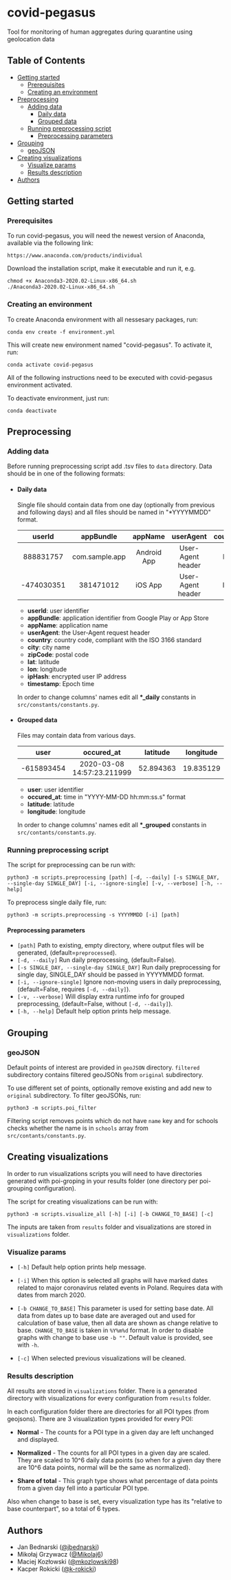 # covid-pegasus

Tool for monitoring of human aggregates during quarantine using geolocation data

## Table of Contents


* [Getting started](#getting-started)
  * [Prerequisites](#prerequisites)
  * [Creating an environment](#creating-an-environment)
* [Preprocessing](#preprocessing)
  * [Adding data](#adding-data)
    * [Daily data](#daily-data)
    * [Grouped data](#grouped-data)
  * [Running preprocessing script](#running-preprocessing-script)
    * [Preprocessing parameters](#preprocessing-parameters)
* [Grouping](#grouping)
  * [geoJSON](#geojson)
* [Creating visualizations](#creating-visualizations)
  * [Visualize params](#visualize-params)
  * [Results description](#results-description)
* [Authors](#authors)

## Getting started

### Prerequisites

To run covid-pegasus, you will need the newest version of Anaconda, available via the following link:

```
https://www.anaconda.com/products/individual
```

Download the installation script, make it executable and run it, e.g.

```
chmod +x Anaconda3-2020.02-Linux-x86_64.sh
./Anaconda3-2020.02-Linux-x86_64.sh
```

### Creating an environment

To create Anaconda environment with all nessesary packages, run:

```
conda env create -f environment.yml
```

This will create new environment named "covid-pegasus". To activate it, run:

```
conda activate covid-pegasus
```

All of the following instructions need to be executed with covid-pegasus environment activated.

To deactivate environment, just run:

```
conda deactivate
```

## Preprocessing

### Adding data

Before running preprocessing script add .tsv files to `data` directory. Data should be in one of the following formats: 

- #### Daily data

  Single file should contain data from one day (optionally from previous and following days) and all files should be named in "*YYYYMMDD" format.

  | **userId** | **appBundle** | **appName** | **userAgent** | **country** | **city** | **zipCode** | **lat** | **lon** | **ipHash** | **timestamp** |
  |   :---:    |     :---:     |    :---:    |     :---:     |    :---:    |  :---:   |    :---:    |  :---:  |  :---:  |    :---:   |      :---:    |
  | 888831757 | com.sample.app | Android App | User-Agent header | PL | Warsaw | 00-901 | 52.231586 | 21.007095 | -1893732788 | 1582594992769|
  |-474030351 | 381471012 | iOS App | User-Agent header | FR | Nantes | 44000 | 48.86131 | 2.33141 | 1572663506 | 1582594992687 |

  - **userId**: user identifier
  - **appBundle**: application identifier from Google Play or App Store
  - **appName**: application name
  - **userAgent**: the User-Agent request header
  - **country**: country code, compliant with the ISO 3166 standard
  - **city**: city name
  - **zipCode**: postal code
  - **lat**: latitude
  - **lon**: longitude
  - **ipHash**: encrypted user IP address
  - **timestamp**: Epoch time

  In order to change columns' names edit all **\*_daily** constants in `src/constants/constants.py`.

- #### Grouped data

  Files may contain data from various days.

  | **user** | **occured_at** | **latitude** | **longitude** |
  |   :---:    |     :---:     |    :---:    |     :---:     |
  | -615893454 | 2020-03-08 14:57:23.211999 | 52.894363 | 19.835129 |

  - **user**: user identifier
  - **occured_at**: time in "YYYY-MM-DD hh:mm:ss.s" format
  - **latitude**: latitude
  - **longitude**: longitude

  In order to change columns' names edit all **\*_grouped** constants in `src/contants/constants.py`.

### Running preprocessing script

The script for preprocessing can be run with:

```
python3 -m scripts.preprocessing [path] [-d, --daily] [-s SINGLE_DAY, --single-day SINGLE_DAY] [-i, --ignore-single] [-v, --verbose] [-h, --help]
```

To preprocess single daily file, run:

```
python3 -m scripts.preprocessing -s YYYYMMDD [-i] [path]
```

#### Preprocessing parameters

* `[path]` Path to existing, empty directory, where output files will be generated, (default=`preprocessed`).
* `[-d, --daily]` Run daily preprocessing, (default=False).
* `[-s SINGLE_DAY, --single-day SINGLE_DAY]` Run daily preprocessing for single day, SINGLE_DAY should be passed in YYYYMMDD format. 
* `[-i, --ignore-single]` Ignore non-moving users in daily preprocessing, (default=False, requires `[-d, --daily]`).
* `[-v, --verbose]` Will display extra runtime info for grouped preprocessing, (default=False, without `[-d, --daily]`).
* `[-h, --help]` Default help option prints help message.

## Grouping

### geoJSON

Default points of interest are provided in `geoJSON` directory. `filtered` subdirectory contains filtered geoJSONs from `original` subdirectory.

To use different set of points, optionally remove existing and add new to `original` subdirectory. To filter geoJSONs, run:

```
python3 -m scripts.poi_filter
```

Filtering script removes points which do not have `name` key and for schools checks whether the name is in `schools` array from `src/contants/constants.py`.

## Creating visualizations

In order to run visualizations scripts you will need to have directories generated
 with poi-groping in your results folder (one directory per poi-grouping configuration).

The script for creating visualizations can be run with:

```
python3 -m scripts.visualize_all [-h] [-i] [-b CHANGE_TO_BASE] [-c]
```

The inputs are taken from `results` folder and visualizations are stored in
 `visualizations` folder.

### Visualize params
* `[-h]` Default help option prints help message.

* `[-i]` When this option is selected all graphs will have marked dates related to 
major coronavirus related events in Poland. Requires data with dates from march 2020.
 
*  `[-b CHANGE_TO_BASE]` This parameter is used for setting base date. 
All data from dates up to base date are averaged out and used for calculation 
of base value, then all data are shown as change relative to base. 
`CHANGE_TO_BASE` is taken in `%Y%m%d` format. In order to disable graphs
 with change to base use `-b ""`. Default value is provided, see with `-h`.

* `[-c]` When selected previous visualizations will be cleaned.

### Results description
All results are stored in `visualizations` folder. There is a generated 
directory with visualizations for every configuration from `results` folder.

In each configuration folder there are directories for all POI types 
(from geojsons). There are 3 visualization types provided for every POI:

* **Normal** - The counts for a POI type in a given day are left unchanged and 
displayed.

* **Normalized** - The counts for all POI types in a given day are scaled. They are 
scaled to 10^6 daily data points (so when for a given day there are 10^6 
data points, normal will be the same as normalized). 

* **Share of total** - This graph type shows what percentage of data points from 
a given day fell into a particular POI type.

Also when change to base is set, every visualization type has its "relative to 
base counterpart", so a total of 6 types.

## Authors

- Jan Bednarski ([@jbednarski](https://github.com/jbednarski))
- Mikołaj Grzywacz ([@Mikolaj6](https://github.com/Mikolaj6))
- Maciej Kozłowski ([@mkozlowski98](https://github.com/mkozlowski98))
- Kacper Rokicki ([@k-rokicki](https://github.com/k-rokicki))
